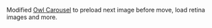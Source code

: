Modified [Owl Carousel](http://owlgraphic.com/owlcarousel) to preload next image before move, load retina images and more.